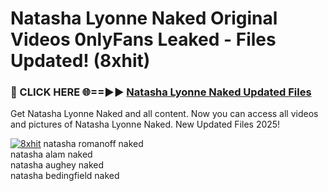 # Natasha Lyonne Naked Original Videos 0nlyFans Leaked - Files Updated! (8xhit)

<h3>🔴 CLICK HERE 🌐==►► <a href="https://tinyurl.com/up5wt9bj" rel="nofollow">Natasha Lyonne Naked Updated Files</a></h3>

Get Natasha Lyonne Naked and all content. Now you can access all videos and pictures of Natasha Lyonne Naked. New Updated Files 2025!

[![8xhit](https://i.imgur.com/ABiUzMV.gif)](https://tinyurl.com/up5wt9bj)
natasha romanoff naked<br>
natasha alam naked<br>
natasha aughey naked<br>
natasha bedingfield naked